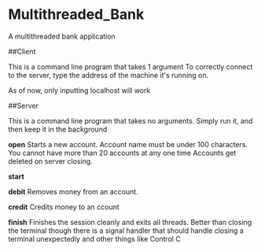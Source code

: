 # Multithreaded_Bank
A multithreaded bank application

##Client

This is a command line program that takes 1 argument
To correctly connect to the server, type the address of the machine 
it's running on. 

As of now, only inputting localhost will work

##Server

This is a command line program that takes no arguments. Simply run it, and then keep it in the background

**open**
Starts a new account. Account name must be under 100 characters. You cannot have more than 20 accounts at any one time
Accounts get deleted on server closing.

**start**

**debit**
Removes money from an account. 

**credit**
Credits money to an ccount

**finish**
Finishes the session cleanly and exits all threads. Better than closing the terminal though
there is a signal handler that should handle closing a terminal unexpectedly and other things like Control C
